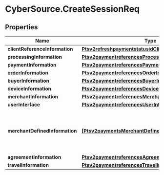 # CyberSource.CreateSessionReq

## Properties
Name | Type | Description | Notes
------------ | ------------- | ------------- | -------------
**clientReferenceInformation** | [**Ptsv2refreshpaymentstatusidClientReferenceInformation**](Ptsv2refreshpaymentstatusidClientReferenceInformation.md) |  | [optional] 
**processingInformation** | [**Ptsv2paymentreferencesProcessingInformation**](Ptsv2paymentreferencesProcessingInformation.md) |  | [optional] 
**paymentInformation** | [**Ptsv2paymentreferencesPaymentInformation**](Ptsv2paymentreferencesPaymentInformation.md) |  | [optional] 
**orderInformation** | [**Ptsv2paymentreferencesOrderInformation**](Ptsv2paymentreferencesOrderInformation.md) |  | [optional] 
**buyerInformation** | [**Ptsv2paymentreferencesBuyerInformation**](Ptsv2paymentreferencesBuyerInformation.md) |  | [optional] 
**deviceInformation** | [**Ptsv2paymentreferencesDeviceInformation**](Ptsv2paymentreferencesDeviceInformation.md) |  | [optional] 
**merchantInformation** | [**Ptsv2paymentreferencesMerchantInformation**](Ptsv2paymentreferencesMerchantInformation.md) |  | [optional] 
**userInterface** | [**Ptsv2paymentreferencesUserInterface**](Ptsv2paymentreferencesUserInterface.md) |  | [optional] 
**merchantDefinedInformation** | [**[Ptsv2paymentsMerchantDefinedInformation]**](Ptsv2paymentsMerchantDefinedInformation.md) | The object containing the custom data that the merchant defines.  | [optional] 
**agreementInformation** | [**Ptsv2paymentreferencesAgreementInformation**](Ptsv2paymentreferencesAgreementInformation.md) |  | [optional] 
**travelInformation** | [**Ptsv2paymentreferencesTravelInformation**](Ptsv2paymentreferencesTravelInformation.md) |  | [optional] 


